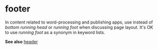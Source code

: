 # footer

In content related to word-processing and publishing apps, use instead of *bottom running head* or *running foot* when discussing page layout. It's OK to use *running foot* as a synonym in keyword lists.

**See also** [header](../h/header.md)
